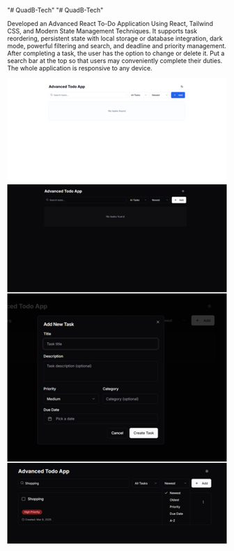 "# QuadB-Tech" 
"# QuadB-Tech" 

Developed an Advanced React To-Do Application Using React, Tailwind CSS, and Modern State Management Techniques.  It supports task reordering, persistent state with local storage or database integration, dark mode, powerful filtering and search, and deadline and priority management. After completing a task, the user has the option to change or delete it. Put a search bar at the top so that users may conveniently complete their duties. The whole application is responsive to any device.

![image alt](https://github.com/Stevenhaque/QuadB-Tech/blob/d12490ac065d06014253c4e7e99609093d39ad44/Screenshot%202025-03-08%20194524.png)
![image alt](https://github.com/Stevenhaque/QuadB-Tech/blob/d12490ac065d06014253c4e7e99609093d39ad44/Screenshot%202025-03-08%20194538.png)
![image alt](https://github.com/Stevenhaque/QuadB-Tech/blob/d12490ac065d06014253c4e7e99609093d39ad44/Screenshot%202025-03-08%20194559.png)
![image alt](https://github.com/Stevenhaque/QuadB-Tech/blob/0c406a728783e6d2d12d31c31c0e671c891d35bf/Screenshot%202025-03-08%20194720.png)
